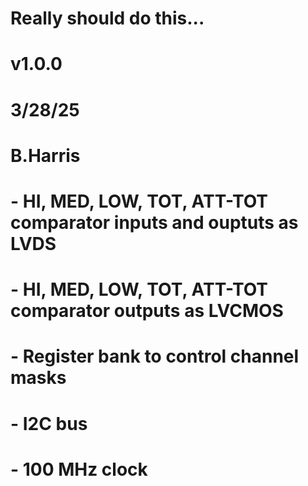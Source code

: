 # Really should do this...

# v1.0.0
# 3/28/25 
# B.Harris
# - HI, MED, LOW, TOT, ATT-TOT comparator inputs and ouptuts as LVDS
# - HI, MED, LOW, TOT, ATT-TOT comparator outputs as LVCMOS
# - Register bank to control channel masks
# - I2C bus
# - 100 MHz clock

